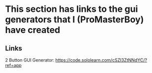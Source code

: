# This section has links to the gui generators that I (ProMasterBoy) have created




## Links
2 Button GUI Generator: https://code.sololearn.com/cSZI3ZtNNdYC/?ref=app
